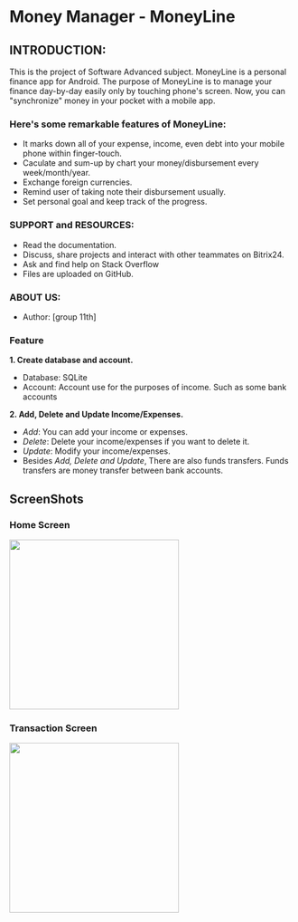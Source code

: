 # Money Manager - MoneyLine
## INTRODUCTION:
This is the project of Software Advanced subject.
MoneyLine is a personal finance app for Android.
The purpose of MoneyLine is to manage your finance day-by-day easily only by touching phone's screen. Now, you can "synchronize" money in your pocket with a mobile app.
### Here's some remarkable features of MoneyLine:
- It marks down all of your expense, income, even debt into your mobile phone within finger-touch. 
- Caculate and sum-up by chart your money/disbursement every week/month/year.
- Exchange foreign currencies.
- Remind user of taking note their disbursement usually. 
- Set personal goal and keep track of the progress.
### SUPPORT and RESOURCES:
- Read the documentation.
- Discuss, share projects and interact with other teammates on Bitrix24.
- Ask and find help on Stack Overflow
- Files are uploaded on GitHub.

### ABOUT US:
- Author: [group 11th]

### Feature
**1. Create database and account.**
* Database: SQLite
* Account: Account use for the purposes of income. Such as some bank accounts

**2. Add, Delete and Update Income/Expenses.**
* *Add*: You can add your income or expenses.
* *Delete*: Delete your income/expenses if you want to delete it.
* *Update*: Modify your income/expenses.
* Besides *Add, Delete and Update*, There are also funds transfers. Funds transfers are money transfer between bank accounts.
## ScreenShots
### Home Screen

<img src="https://imgur.com/RIE18mf.png" width="300"/>

### Transaction Screen

<img src="https://imgur.com/qkZIyCr.png" width="300"/>
